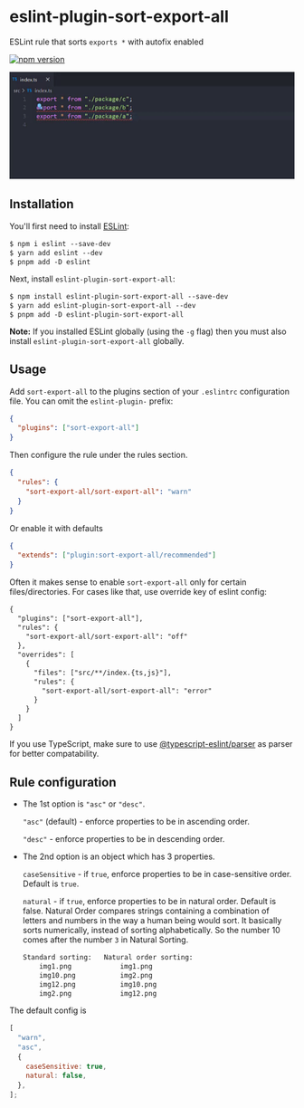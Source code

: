 # eslint-plugin-sort-export-all

ESLint rule that sorts `exports *` with autofix enabled

[![npm version](https://badge.fury.io/js/eslint-plugin-sort-export-all.svg)](https://badge.fury.io/js/eslint-plugin-sort-export-all)

![Example](./example.gif)

## Installation

You'll first need to install [ESLint](http://eslint.org):

```
$ npm i eslint --save-dev
$ yarn add eslint --dev
$ pnpm add -D eslint
```

Next, install `eslint-plugin-sort-export-all`:

```
$ npm install eslint-plugin-sort-export-all --save-dev
$ yarn add eslint-plugin-sort-export-all --dev
$ pnpm add -D eslint-plugin-sort-export-all
```

**Note:** If you installed ESLint globally (using the `-g` flag) then you must also install `eslint-plugin-sort-export-all` globally.

## Usage

Add `sort-export-all` to the plugins section of your `.eslintrc` configuration file. You can omit the `eslint-plugin-` prefix:

```json
{
  "plugins": ["sort-export-all"]
}
```

Then configure the rule under the rules section.

```json
{
  "rules": {
    "sort-export-all/sort-export-all": "warn"
  }
}
```

Or enable it with defaults

```json
{
  "extends": ["plugin:sort-export-all/recommended"]
}
```

Often it makes sense to enable `sort-export-all` only for certain files/directories. For cases like that, use override key of eslint config:

```jsonc
{
  "plugins": ["sort-export-all"],
  "rules": {
    "sort-export-all/sort-export-all": "off"
  },
  "overrides": [
    {
      "files": ["src/**/index.{ts,js}"],
      "rules": {
        "sort-export-all/sort-export-all": "error"
      }
    }
  ]
}
```

If you use TypeScript,
make sure to use [ @typescript-eslint/parser](https://github.com/typescript-eslint/typescript-eslint) as parser for better compatability.

## Rule configuration

- The 1st option is `"asc"` or `"desc"`.

  `"asc"` (default) - enforce properties to be in ascending order.

  `"desc"` - enforce properties to be in descending order.

- The 2nd option is an object which has 3 properties.

  `caseSensitive` - if `true`, enforce properties to be in case-sensitive order. Default is `true`.

  `natural` - if `true`, enforce properties to be in natural order. Default is false. Natural Order compares strings containing a combination of letters and numbers in the way a human being would sort. It basically sorts numerically, instead of sorting alphabetically. So the number 10 comes after the number `3` in Natural Sorting.

  ```
  Standard sorting:   Natural order sorting:
      img1.png            img1.png
      img10.png           img2.png
      img12.png           img10.png
      img2.png            img12.png
  ```

The default config is

```javascript
[
  "warn",
  "asc",
  {
    caseSensitive: true,
    natural: false,
  },
];
```
